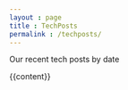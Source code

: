 ```yaml
---
layout : page
title : TechPosts
permalink : /techposts/
---
```

Our recent tech posts by date 

{{content}}


